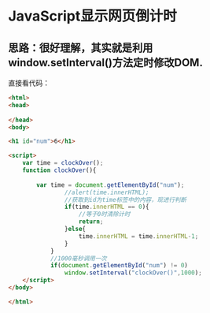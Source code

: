 # JavaScript显示网页倒计时

## 思路：很好理解，其实就是利用window.setInterval()方法定时修改DOM.

直接看代码：

```html
<html>
<head>
	
</head>
<body>

<h1 id="num">6</h1>

<script>
	var time = clockOver();
	function clockOver(){
				
		var time = document.getElementById("num");
				//alert(time.innerHTML);
				//获取到id为time标签中的内容，现进行判断
				if(time.innerHTML == 0){
					//等于0时清除计时
					return;
				}else{
					time.innerHTML = time.innerHTML-1;
				}
			}
			//1000毫秒调用一次
			if(document.getElementById("num") != 0)
				window.setInterval("clockOver()",1000);
	</script>
</body>

</html>
```

